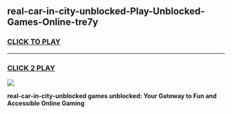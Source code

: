 
## real-car-in-city-unblocked-Play-Unblocked-Games-Online-tre7y
<h3>
<a href="https://premium76.site?title=real-car-in-city-unblocked&ref=25A">CLICK TO PLAY</a></h3>
<hr>

<h3>
<a href="https://premium76.site?title=real-car-in-city-unblocked&ref=25A">CLICK 2 PLAY</a>
  
</h3>

<a href="https://premium76.site?title=real-car-in-city-unblocked&ref=25A"><img src="https://clearcache.store/games.png"></a>


**real-car-in-city-unblocked games unblocked: Your Gateway to Fun and Accessible Online Gaming**
